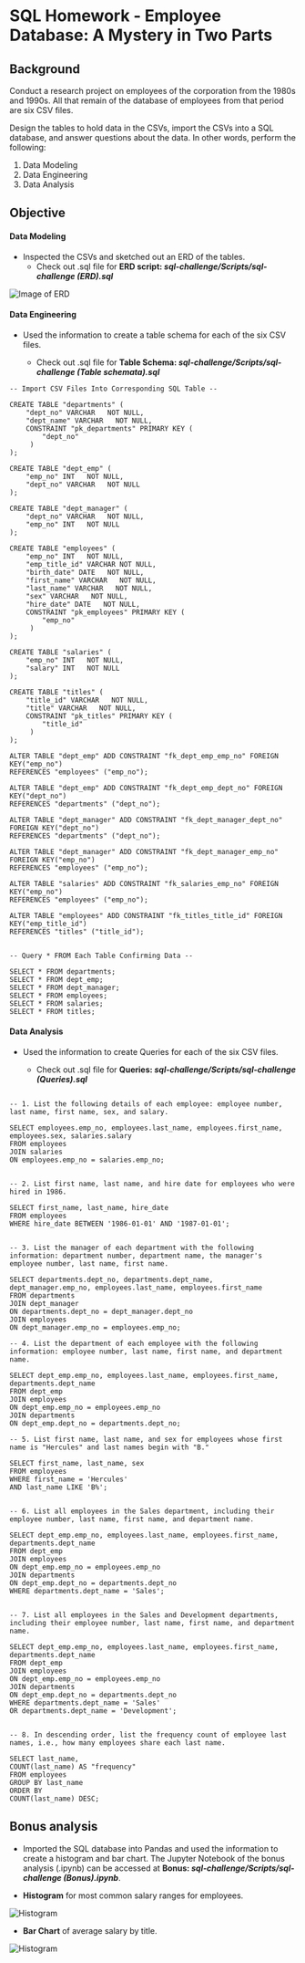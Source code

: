 # SQL Homework - Employee Database: A Mystery in Two Parts

## Background

Conduct a research project on employees of the corporation from the 1980s and 1990s. All that remain of the database of employees from that period are six CSV files.

Design the tables to hold data in the CSVs, import the CSVs into a SQL database, and answer questions about the data. In other words, perform the following:

1. Data Modeling
2. Data Engineering
3. Data Analysis

## Objective

#### Data Modeling

* Inspected the CSVs and sketched out an ERD of the tables.
    * Check out .sql file for **ERD script: _sql-challenge/Scripts/sql-challenge (ERD).sql_**

![Image of ERD](Images/sql-challenge-ERD.png)


#### Data Engineering

* Used the information to create a table schema for each of the six CSV files.

  * Check out .sql file for **Table Schema: _sql-challenge/Scripts/sql-challenge (Table schemata).sql_**

```
-- Import CSV Files Into Corresponding SQL Table --

CREATE TABLE "departments" (
    "dept_no" VARCHAR   NOT NULL,
    "dept_name" VARCHAR   NOT NULL,
    CONSTRAINT "pk_departments" PRIMARY KEY (
        "dept_no"
     )
);

CREATE TABLE "dept_emp" (
    "emp_no" INT   NOT NULL,
    "dept_no" VARCHAR   NOT NULL
);

CREATE TABLE "dept_manager" (
    "dept_no" VARCHAR   NOT NULL,
    "emp_no" INT   NOT NULL
);

CREATE TABLE "employees" (
    "emp_no" INT   NOT NULL,
	"emp_title_id" VARCHAR NOT NULL,
    "birth_date" DATE   NOT NULL,
    "first_name" VARCHAR   NOT NULL,
    "last_name" VARCHAR   NOT NULL,
    "sex" VARCHAR   NOT NULL,
    "hire_date" DATE   NOT NULL,
    CONSTRAINT "pk_employees" PRIMARY KEY (
        "emp_no"
     )
);

CREATE TABLE "salaries" (
    "emp_no" INT   NOT NULL,
    "salary" INT   NOT NULL
);

CREATE TABLE "titles" (
    "title_id" VARCHAR   NOT NULL,
    "title" VARCHAR   NOT NULL,
	CONSTRAINT "pk_titles" PRIMARY KEY (
        "title_id"
     )
);

ALTER TABLE "dept_emp" ADD CONSTRAINT "fk_dept_emp_emp_no" FOREIGN KEY("emp_no")
REFERENCES "employees" ("emp_no");

ALTER TABLE "dept_emp" ADD CONSTRAINT "fk_dept_emp_dept_no" FOREIGN KEY("dept_no")
REFERENCES "departments" ("dept_no");

ALTER TABLE "dept_manager" ADD CONSTRAINT "fk_dept_manager_dept_no" FOREIGN KEY("dept_no")
REFERENCES "departments" ("dept_no");

ALTER TABLE "dept_manager" ADD CONSTRAINT "fk_dept_manager_emp_no" FOREIGN KEY("emp_no")
REFERENCES "employees" ("emp_no");

ALTER TABLE "salaries" ADD CONSTRAINT "fk_salaries_emp_no" FOREIGN KEY("emp_no")
REFERENCES "employees" ("emp_no");

ALTER TABLE "employees" ADD CONSTRAINT "fk_titles_title_id" FOREIGN KEY("emp_title_id")
REFERENCES "titles" ("title_id");


-- Query * FROM Each Table Confirming Data --

SELECT * FROM departments;
SELECT * FROM dept_emp;
SELECT * FROM dept_manager;
SELECT * FROM employees;
SELECT * FROM salaries;
SELECT * FROM titles;

```


#### Data Analysis

* Used the information to create Queries for each of the six CSV files.

  * Check out .sql file for **Queries: _sql-challenge/Scripts/sql-challenge (Queries).sql_**

```

-- 1. List the following details of each employee: employee number, last name, first name, sex, and salary.

SELECT employees.emp_no, employees.last_name, employees.first_name, employees.sex, salaries.salary
FROM employees
JOIN salaries
ON employees.emp_no = salaries.emp_no;


-- 2. List first name, last name, and hire date for employees who were hired in 1986.

SELECT first_name, last_name, hire_date 
FROM employees
WHERE hire_date BETWEEN '1986-01-01' AND '1987-01-01';


-- 3. List the manager of each department with the following information: department number, department name, the manager's employee number, last name, first name.

SELECT departments.dept_no, departments.dept_name, dept_manager.emp_no, employees.last_name, employees.first_name
FROM departments
JOIN dept_manager
ON departments.dept_no = dept_manager.dept_no
JOIN employees
ON dept_manager.emp_no = employees.emp_no;

-- 4. List the department of each employee with the following information: employee number, last name, first name, and department name.

SELECT dept_emp.emp_no, employees.last_name, employees.first_name, departments.dept_name
FROM dept_emp
JOIN employees
ON dept_emp.emp_no = employees.emp_no
JOIN departments
ON dept_emp.dept_no = departments.dept_no;

-- 5. List first name, last name, and sex for employees whose first name is "Hercules" and last names begin with "B."

SELECT first_name, last_name, sex
FROM employees
WHERE first_name = 'Hercules'
AND last_name LIKE 'B%';


-- 6. List all employees in the Sales department, including their employee number, last name, first name, and department name.

SELECT dept_emp.emp_no, employees.last_name, employees.first_name, departments.dept_name
FROM dept_emp
JOIN employees
ON dept_emp.emp_no = employees.emp_no
JOIN departments
ON dept_emp.dept_no = departments.dept_no
WHERE departments.dept_name = 'Sales';


-- 7. List all employees in the Sales and Development departments, including their employee number, last name, first name, and department name.

SELECT dept_emp.emp_no, employees.last_name, employees.first_name, departments.dept_name
FROM dept_emp
JOIN employees
ON dept_emp.emp_no = employees.emp_no
JOIN departments
ON dept_emp.dept_no = departments.dept_no
WHERE departments.dept_name = 'Sales' 
OR departments.dept_name = 'Development';


-- 8. In descending order, list the frequency count of employee last names, i.e., how many employees share each last name.

SELECT last_name,
COUNT(last_name) AS "frequency"
FROM employees
GROUP BY last_name
ORDER BY
COUNT(last_name) DESC;

```

## Bonus analysis

* Imported the SQL database into Pandas and used the information to create a histogram and bar chart. The Jupyter Notebook of the bonus analysis (.ipynb) can be accessed at **Bonus: _sql-challenge/Scripts/sql-challenge (Bonus).ipynb_**.

* **Histogram** for most common salary ranges for employees.

![Histogram](Images/Hist_Employee_Salary_Range.png)

* **Bar Chart** of average salary by title.

![Histogram](Images/average_salary_by_title.png)

